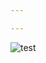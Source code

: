 ```yaml
---

---
```


![test]([gs://eqmsystems.appspot.com/solve4usland16x9.mp4](https://firebasestorage.googleapis.com/v0/b/eqmsystems.appspot.com/o/solve4usland16x9.mp4?alt=media&token=c834d7c8-d2be-4355-9bac-ceb54c2c01e6)https://firebasestorage.googleapis.com/v0/b/eqmsystems.appspot.com/o/solve4usland16x9.mp4?alt=media&token=c834d7c8-d2be-4355-9bac-ceb54c2c01e6)

